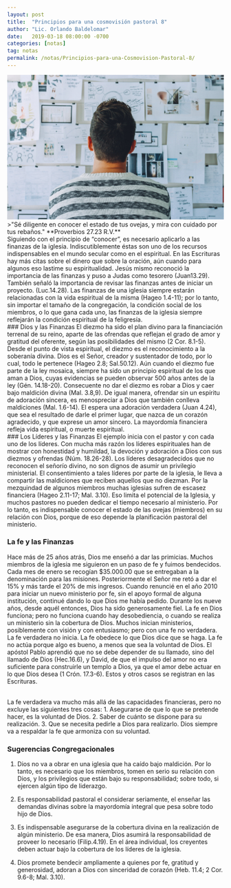```yaml
---
layout: post
title:  "Principios para una cosmovisión pastoral 8"
author: "Lic. Orlando Baldelomar"
date:   2019-03-18 08:00:00 -0700
categories: [notas]
tag: notas
permalink: /notas/Principios-para-una-Cosmovision-Pastoral-8/
---
```


<img src="/assets/img/cosmovision.jpeg" class="img-fluid" alt="Responsive image">

<br>
>"Sé diligente en conocer el estado de tus ovejas, y mira con cuidado por tus rebaños."
**Proverbios 27.23 R.V.**

<br>
Siguiendo con el principio de “conocer”, es necesario aplicarlo a las finanzas de la iglesia.   Indiscutiblemente éstas son uno de los recursos indispensables en el mundo secular como en el espiritual.  En las Escrituras hay más citas sobre el dinero  que sobre la oración, aún cuando  para algunos eso lastime su espiritualidad.  Jesús mismo reconoció la importancia de las finanzas y puso a Judas como tesorero (Juan13.29). También señaló la importancia de revisar las finanzas antes de iniciar un proyecto. (Luc.14.28).  Las finanzas de una iglesia siempre estarán relacionadas con la vida espiritual de la misma (Hageo 1.4-11); por lo tanto, sin importar el tamaño de la congregación, la condición social de los miembros, o lo que gana cada uno, las finanzas de la iglesia siempre reflejarán la condición espiritual de la feligresía. 

<br>
### Dios y las Finanzas
El diezmo ha sido el plan divino para la financiación terrenal de su reino, aparte de las ofrendas que reflejan el grado de amor y gratitud del oferente, según las posibilidades  del mismo (2 Cor. 8.1-5). Desde el punto de vista espiritual, el diezmo es el reconocimiento a la soberanía divina. Dios es el Señor, creador y sustentador de todo, por lo cual, todo le pertenece (Hageo 2.8; Sal.50.12). Aún cuando el diezmo fue parte de la ley mosaica, siempre ha sido un principio espiritual de los que aman a Dios, cuyas evidencias se pueden observar 500 años antes de la ley (Gén. 14.18-20). Consecuente no dar el diezmo es robar a Dios y caer bajo maldición divina (Mal. 3.8,9). De igual manera, ofrendar sin un espíritu de adoración sincera, es menospreciar a Dios que también conlleva maldiciones (Mal. 1.6-14). El espera una adoración verdadera (Juan 4.24), que sea el resultado de darle el primer lugar, que nazca de un corazón agradecido, y que exprese un amor sincero. La mayordomía financiera refleja vida espiritual, o muerte  espiritual.   

<br>
### Los Líderes y las Finanzas
El ejemplo inicia con el pastor y con cada uno de los líderes. Con mucha más razón los líderes espirituales han de mostrar con honestidad y humildad, la devoción y adoración a Dios con sus diezmos y ofrendas (Núm. 18.26-28). Los líderes desagradecidos que no reconocen el señorío divino, no son dignos de asumir un privilegio ministerial. El consentimiento a tales líderes por parte de la iglesia, le lleva a compartir las maldiciones que reciben aquellos que no diezman.
Por la mezquindad de algunos miembros muchas iglesias sufren de escasez financiera (Hageo 2.11-17; Mal. 3.10). Eso limita el potencial de la Iglesia, y muchos pastores no pueden dedicar el tiempo necesario al ministerio. Por lo tanto, es indispensable conocer el estado de las ovejas (miembros) en su relación con Dios, porque de eso depende la planificación pastoral del ministerio.


<br>

### La fe y las Finanzas
Hace más de 25 años atrás, Dios me enseñó a dar las primicias. Muchos miembros de la iglesia me siguieron en un paso de fe y fuimos bendecidos. Cada mes de enero se recogían $35.000.00 que se entregaban a la denominación para las misiones. Posteriormente el Señor me retó a dar el 15% y más tarde el 20% de mis ingresos. Cuando renuncié en el año 2010 para iniciar un nuevo ministerio por fe, sin el apoyo formal de alguna institución, continué dando lo que Dios me había pedido. Durante los nueve años, desde aquél entonces, Dios ha sido generosamente fiel. La fe en Dios funciona; pero no funciona cuando hay desobediencia, o cuando se realiza un ministerio sin la cobertura de Dios. 
Muchos inician ministerios, posiblemente con visión y con entusiasmo; pero con una fe no verdadera. La fe verdadera no inicia. La fe obedece lo que Dios dice que se haga. La fe no actúa porque algo es bueno, a menos que sea la voluntad de Dios. El apóstol Pablo aprendió que no se debe depender de su llamado, sino del llamado de Dios (Hec.16.6), y David, de que el impulso del amor no era suficiente para construirle un templo a Dios, ya que el amor  debe actuar en lo que Dios desea  (1 Crón. 17.3-6). Estos y otros casos se registran en las Escrituras.

<br>
La fe verdadera va mucho más allá de las capacidades financieras, pero no excluye las siguientes tres cosas:
1. Asegurarse de que lo que se pretende hacer, es la voluntad de Dios.
2. Saber de cuánto se dispone para su realización.
3. Que se necesita pedirle a Dios para realizarlo.
Dios siempre va a respaldar la fe que armoniza con su voluntad.


<br>
<h3 class="text-center">Sugerencias Congregacionales</h3>

1. Dios no va a obrar en una iglesia que ha caído bajo maldición. Por lo tanto, es necesario que los miembros, tomen en serio su relación con Dios, y los privilegios que están bajo su responsabilidad; sobre todo, si ejercen algún tipo de liderazgo.


2. Es responsabilidad pastoral el considerar seriamente, el enseñar las demandas divinas sobre la mayordomía integral que pesa sobre todo hijo de Dios.

3. Es indispensable asegurarse de la cobertura divina en la realización de algún ministerio. De esa manera, Dios asumirá la responsabilidad de proveer lo necesario (Filip.4.19). En el área individual, los creyentes deben actuar bajo la cobertura de los líderes de la iglesia.

4. Dios promete bendecir ampliamente a quienes por fe, gratitud y generosidad, adoran a Dios con sinceridad de corazón (Heb. 11.4; 2 Cor. 9.6-8; Mal. 3.10).


<br>
